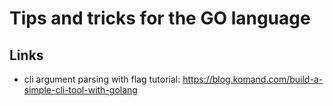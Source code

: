 # Tips and tricks for the GO language




## Links
- cli argument parsing with flag tutorial: https://blog.komand.com/build-a-simple-cli-tool-with-golang

